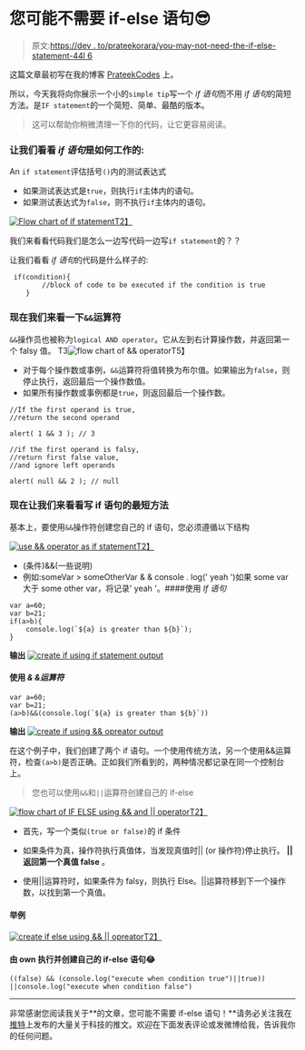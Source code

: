 # 您可能不需要 if-else 语句😎

> 原文:[https://dev . to/prateekorara/you-may-not-need-the-if-else-statement-44l 6](https://dev.to/prateekarora/you-may-not-need-the-if-else-statement-44l6)

这篇文章最初写在我的博客 [PrateekCodes](https://prateekcodes.com/you-may-not-need-the-if-else-statement) 上。

所以，今天我将向你展示一个小的`simple tip`写一个 *if 语句*而不用 *if 语句*的简短方法。是`IF statement`的一个简短、简单、最酷的版本。

> 这可以帮助你稍微清理一下你的代码，让它更容易阅读。

### [](#lets-see-how-if-statement-works)让我们看看 *if 语句*是如何工作的:

An `if statement`评估括号`()`内的测试表达式

*   如果测试表达式是`true`，则执行`if`主体内的语句。
*   如果测试表达式为`false`，则不执行`if`主体内的语句。

[![Flow chart of if statement](img/8036be241c2f827847e60e52153e68eb.png)T2】](https://res.cloudinary.com/practicaldev/image/fetch/s--QI5q1vYr--/c_limit%2Cf_auto%2Cfl_progressive%2Cq_auto%2Cw_880/https://miro.medium.com/max/196/0%2AJVesuaO-AYXt-yIs.jpg)

我们来看看代码我们是怎么一边写代码一边写`if statement`的？？

让我们看看 *if 语句*的代码是什么样子的:

```
 if(condition){
        //block of code to be executed if the condition is true
    } 
```

### [](#now-lets-look-at-the-raw-ampamp-endraw-operator)现在我们来看一下`&&`运算符

`&&`操作员也被称为`logical AND operator`。它从左到右计算操作数，并返回第一个 falsy 值。
T3![flow chart of && operator](img/1d16d8c63b89797d55cb13963543fb29.png)T5】

*   对于每个操作数或事例，`&&`运算符将值转换为布尔值。如果输出为`false`，则停止执行，返回最后一个操作数值。
*   如果所有操作数或事例都是`true`，则返回最后一个操作数。

```
//If the first operand is true,
//return the second operand

alert( 1 && 3 ); // 3

//if the first operand is falsy,
//return first false value,
//and ignore left operands

alert( null && 2 ); // null 
```

### 现在让我们来看看写 if 语句的最短方法

基本上，要使用`&&`操作符创建您自己的 if 语句，您必须遵循以下结构

[![use && operator as if statement](img/9d06b14798d3556b9742ce0856a185b7.png)T2】](https://res.cloudinary.com/practicaldev/image/fetch/s--I_Qmhsra--/c_limit%2Cf_auto%2Cfl_progressive%2Cq_auto%2Cw_880/https://miro.medium.com/max/370/0%2AWe3oU4GmAdv_wq2i.jpg)

*   (条件)&&(一些说明)
*   例如:someVar > someOtherVar & & console . log(' yeah ')如果 some var 大于 some other var，将记录' yeah '。####使用 *If 语句*

```
var a=60;
var b=21;
if(a>b){
    console.log(`${a} is greater than ${b}`);
} 
```

**输出**
[![create if using if statement output](img/abe285971c7afd808df219ef4ef35e0d.png)](https://res.cloudinary.com/practicaldev/image/fetch/s--gEVSLckV--/c_limit%2Cf_auto%2Cfl_progressive%2Cq_auto%2Cw_880/https://miro.medium.com/max/404/0%2AV2qPjlADSEcjwH9i.png)

#### [](#using-ampamp-opreator)使用 *& &运算符*

```
var a=60;
var b=21;
(a>b)&&(console.log(`${a} is greater than ${b}`)) 
```

**输出**
[![create if using && opreator output](img/81875fe5573ba849dd1a474f42060337.png)](https://res.cloudinary.com/practicaldev/image/fetch/s--IknXODSN--/c_limit%2Cf_auto%2Cfl_progressive%2Cq_auto%2Cw_880/https://miro.medium.com/max/483/0%2AJXOTaOVhAZtNW4o-.png)

在这个例子中，我们创建了两个 if 语句。一个使用传统方法，另一个使用&&运算符，检查`(a>b)`是否正确。正如我们所看到的，两种情况都记录在同一个控制台上。

> 您也可以使用`&&`和`||`运算符创建自己的 if-else

[![flow chart of IF ELSE using && and || operator](img/c1006bf5f7144c9643b4203b2635b55b.png)T2】](https://res.cloudinary.com/practicaldev/image/fetch/s--mKsVevm5--/c_limit%2Cf_auto%2Cfl_progressive%2Cq_auto%2Cw_880/https://miro.medium.com/max/361/0%2AwjesaefcMakUp4bK.jpg)

*   首先，写一个类似`(true or false)`的 if 条件
*   如果条件为真，操作符执行真值体，当发现真值时|| (or 操作符)停止执行。 **||返回第一个真值 false** 。

*   使用||运算符时，如果条件为 falsy，则执行 Else。||运算符移到下一个操作数，以找到第一个真值。

#### [](#example)举例

[![create if else using && || opreator](img/aabd0d29de3ad59bc11d8bee959afeea.png)T2】](https://res.cloudinary.com/practicaldev/image/fetch/s--UTedo_fp--/c_limit%2Cf_auto%2Cfl_progressive%2Cq_auto%2Cw_880/https://miro.medium.com/max/396/0%2A93FbGjJZAkvpErEs.png)

#### [](#execute-by-own-and-create-your-own-ifelse-statement)由 own 执行并创建自己的 if-else 语句😂

```
((false) && (console.log("execute when condition true")||true))
||console.log("execute when condition false") 
```

* * *

非常感谢您阅读我关于**的文章，您可能不需要 if-else 语句！**请务必关注我在[推特](https://twitter.com/prateek_codes)上发布的大量关于科技的推文。欢迎在下面发表评论或发微博给我，告诉我你的任何问题。